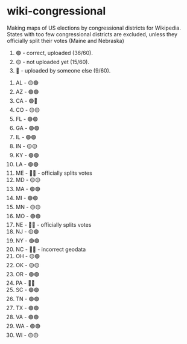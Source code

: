 # wiki-congressional
Making maps of US elections by congressional districts for Wikipedia. States with too few congressional districts are excluded, unless they officially split their votes (Maine and Nebraska)

1. 🟢 - correct, uploaded (36/60).
2. 🟡 - not uploaded yet (15/60).
3. 🔵 - uploaded by someone else (9/60).

<!-- -->

1. AL - 🟡🟢
2. AZ - 🟢🟢
3. CA - 🟢🔵
4. CO - 🟡🟡
5. FL - 🟢🟢
6. GA - 🟢🟢
7. IL - 🟢🟢
8. IN - 🟡🟡
9. KY - 🟢🟢
10. LA - 🟢🟢
11. ME - 🔵🔵 - officially splits votes
12. MD - 🟡🟡
13. MA - 🟢🟢
14. MI - 🟢🟢
15. MN - 🟡🟡
16. MO - 🟢🟢
17. NE - 🔵🔵 - officially splits votes
18. NJ - 🟡🟢
19. NY - 🟢🟢
20. NC - 🔵🔵 - incorrect geodata
21. OH - 🟡🟢
22. OK - 🟡🟡
23. OR - 🟢🟢
24. PA - 🔵🔵
25. SC - 🟢🟢
26. TN - 🟢🟢
27. TX - 🟢🟢
28. VA - 🟢🟢
29. WA - 🟢🟢
30. WI - 🟡🟡

